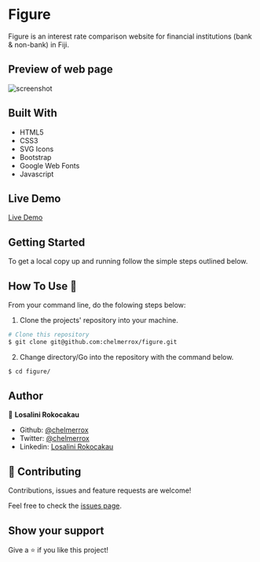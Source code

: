 # Figure
Figure is an interest rate comparison website for financial institutions (bank & non-bank) in Fiji.

## Preview of web page

![screenshot](images/preview.png)

## Built With

- HTML5
- CSS3
- SVG Icons
- Bootstrap
- Google Web Fonts
- Javascript

## Live Demo

<a href="https://raw.githack.com/chelmerrox/figure/draft/index.html">Live Demo</a>

## Getting Started

To get a local copy up and running follow the simple steps outlined below.

## How To Use 🔧

From your command line, do the folowing steps below:
​
1. Clone the projects' repository into your machine.

```bash
# Clone this repository
$ git clone git@github.com:chelmerrox/figure.git

```
2. Change directory/Go into the repository with the command below.

```bash
$ cd figure/

```

## Author

👤 **Losalini Rokocakau**
​
- Github: [@chelmerrox](https://github.com/chelmerrox)
- Twitter: [@chelmerrox](https://twitter.com/chelmerrox)
- Linkedin: [Losalini Rokocakau](https://www.linkedin.com/in/losalini-rokocakau)

## 🤝 Contributing

Contributions, issues and feature requests are welcome!

Feel free to check the [issues page](https://github.com/chelmerrox/figure/issues).

## Show your support

Give a ⭐️ if you like this project!
